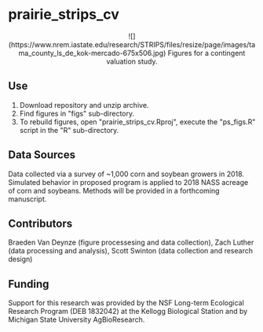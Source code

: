 # prairie_strips_cv
<p style="text-align: center;">
![](https://www.nrem.iastate.edu/research/STRIPS/files/resize/page/images/tama_county_ls_de_kok-mercado-675x506.jpg)  
 Figures for a contingent valuation study.
 </p>
 
 ## Use
 1. Download repository and unzip archive.  
 2. Find figures in "figs" sub-directory.
 3. To rebuild figures, open "prairie_strips_cv.Rproj", execute the "ps_figs.R" script in the "R" sub-directory.

## Data Sources
Data collected via a survey of ~1,000 corn and soybean growers in 2018. Simulated behavior in proposed program is applied to 2018 NASS acreage of corn and soybeans. Methods will be provided in a forthcoming manuscript.

## Contributors
Braeden Van Deynze (figure processesing and data collection), Zach Luther (data processing and analysis), Scott Swinton (data collection and research design)

## Funding
Support for this research was provided by the NSF Long-term Ecological Research Program (DEB 1832042) at the Kellogg Biological Station and by Michigan State University AgBioResearch.
